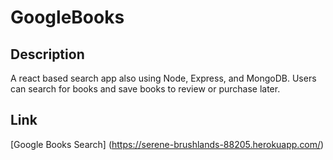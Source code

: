 # GoogleBooks

## Description
A react based search app also using Node, Express, and MongoDB. Users can search for books and save books to review or purchase later. 

## Link
[Google Books Search] (https://serene-brushlands-88205.herokuapp.com/)